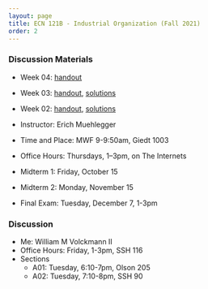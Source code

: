 ```yaml
---
layout: page
title: ECN 121B - Industrial Organization (Fall 2021)
order: 2
---
```


### Discussion Materials
* Week 04: [handout](week04.pdf)
* Week 03: [handout](week03.pdf), [solutions](week03-ans.pdf)
* Week 02: [handout](week02.pdf), [solutions](week02-ans.pdf)



* Instructor: Erich Muehlegger
* Time and Place: MWF 9-9:50am, Giedt 1003
* Office Hours: Thursdays, 1–3pm, on The Internets
* Midterm 1: Friday, October 15
* Midterm 2: Monday, November 15
* Final Exam: Tuesday, December 7, 1-3pm


### Discussion
* Me: William M Volckmann II
* Office Hours: Friday, 1-3pm, SSH 116
* Sections
  * A01: Tuesday, 6:10-7pm, Olson 205
  * A02: Tuesday, 7:10-8pm, SSH 90
